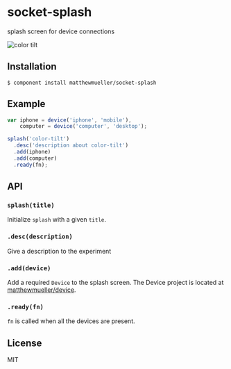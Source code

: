 
# socket-splash

  splash screen for device connections

![color tilt](http://f.cl.ly/items/3Z0U370Z1M331v1A0k1G/Screen%20Shot%202013-04-08%20at%209.15.09%20PM.png)

## Installation

    $ component install matthewmueller/socket-splash

## Example

```js
var iphone = device('iphone', 'mobile'),
    computer = device('computer', 'desktop');

splash('color-tilt')
  .desc('description about color-tilt')
  .add(iphone)
  .add(computer)
  .ready(fn);
```

## API

### `splash(title)`

Initialize `splash` with a given `title`.

### `.desc(description)`

Give a description to the experiment

### `.add(device)`

Add a required `Device` to the splash screen. The Device project is located at [matthewmueller/device](http://github.com/matthewmueller/device).

### `.ready(fn)`

`fn` is called when all the devices are present.

## License

  MIT
